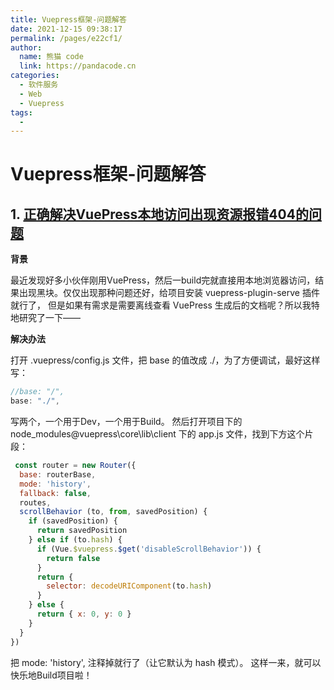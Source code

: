 ```yaml
---
title: Vuepress框架-问题解答
date: 2021-12-15 09:38:17
permalink: /pages/e22cf1/
author: 
  name: 熊猫 code
  link: https://pandacode.cn
categories: 
  - 软件服务
  - Web
  - Vuepress
tags: 
  - 
---
```


# Vuepress框架-问题解答

## 1. [正确解决VuePress本地访问出现资源报错404的问题](https://blog.csdn.net/zpfz756/article/details/110458257)

**背景**

最近发现好多小伙伴刚用VuePress，然后一build完就直接用本地浏览器访问，结果出现黑块。仅仅出现那种问题还好，给项目安装 vuepress-plugin-serve 插件就行了，
但是如果有需求是需要离线查看 VuePress 生成后的文档呢？所以我特地研究了一下——

**解决办法**

打开 .vuepress/config.js 文件，把 base 的值改成 ./，为了方便调试，最好这样写：

```js
//base: "/",
base: "./",
```

写两个，一个用于Dev，一个用于Build。
然后打开项目下的 node_modules\@vuepress\core\lib\client 下的 app.js 文件，找到下方这个片段：

```js
 const router = new Router({
  base: routerBase,
  mode: 'history',
  fallback: false,
  routes,
  scrollBehavior (to, from, savedPosition) {
    if (savedPosition) {
      return savedPosition
    } else if (to.hash) {
      if (Vue.$vuepress.$get('disableScrollBehavior')) {
        return false
      }
      return {
        selector: decodeURIComponent(to.hash)
      }
    } else {
      return { x: 0, y: 0 }
    }
  }
})
```

把 mode: 'history', 注释掉就行了（让它默认为 hash 模式）。
这样一来，就可以快乐地Build项目啦！
